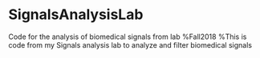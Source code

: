 # SignalsAnalysisLab
Code for the analysis of biomedical signals from lab 
%Fall2018
%This is code from my Signals analysis lab to analyze and filter biomedical signals
